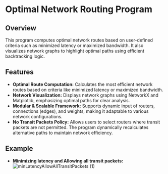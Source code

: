# Optimal Network Routing Program

## Overview
This program computes optimal network routes based on user-defined criteria such as minimized latency or maximized bandwidth. It also visualizes network graphs to highlight optimal paths using efficient backtracking logic.

## Features
- **Optimal Route Computation:** Calculates the most efficient network routes based on criteria like minimized latency or maximized bandwidth.
- **Network Visualization:** Displays network graphs using NetworkX and Matplotlib, emphasizing optimal paths for clear analysis.
- **Modular & Scalable Framework:** Supports dynamic input of routers, connections (edges), and weights, making it adaptable to various network configurations.
- **No Transit Packets Policy:** Allows users to select routers where transit packets are not permitted. The program dynamically recalculates alternative paths to maintain network efficiency.

## Example 
- **Minimizing latency and Allowing all transit packets:**
  ![minLatencyAllowAllTransitPackets (1)](https://github.com/user-attachments/assets/fb634478-6d03-44a0-aa93-ac2c2129981f)

